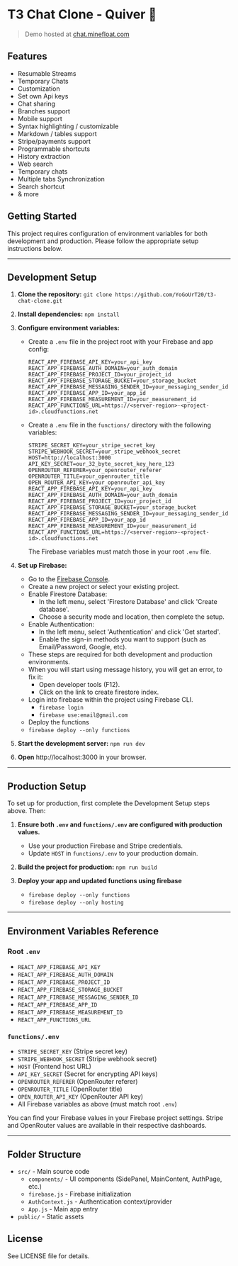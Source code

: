 # T3 Chat Clone - Quiver 🏹

> Demo hosted at [chat.minefloat.com](https://chat.minefloat.com)
## Features

- Resumable Streams
- Temporary Chats
- Customization
- Set own Api keys
- Chat sharing
- Branches support
- Mobile support
- Syntax highlighting / customizable
- Markdown / tables support 
- Stripe/payments support
- Programmable shortcuts
- History extraction
- Web search
- Temporary chats
- Multiple tabs Synchronization
- Search shortcut
- & more
## Getting Started

This project requires configuration of environment variables for both development and production. Please follow the appropriate setup instructions below.

---

## Development Setup

1. **Clone the repository:**
   `git clone https://github.com/YoGoUrT20/t3-chat-clone.git`

2. **Install dependencies:**
   `npm install`

3. **Configure environment variables:**
   - Create a `.env` file in the project root with your Firebase and app config:
     ```
     REACT_APP_FIREBASE_API_KEY=your_api_key
     REACT_APP_FIREBASE_AUTH_DOMAIN=your_auth_domain
     REACT_APP_FIREBASE_PROJECT_ID=your_project_id
     REACT_APP_FIREBASE_STORAGE_BUCKET=your_storage_bucket
     REACT_APP_FIREBASE_MESSAGING_SENDER_ID=your_messaging_sender_id
     REACT_APP_FIREBASE_APP_ID=your_app_id
     REACT_APP_FIREBASE_MEASUREMENT_ID=your_measurement_id
     REACT_APP_FUNCTIONS_URL=https://<server-region>-<project-id>.cloudfunctions.net
     ```
   - Create a `.env` file in the `functions/` directory with the following variables:
     ```
     STRIPE_SECRET_KEY=your_stripe_secret_key
     STRIPE_WEBHOOK_SECRET=your_stripe_webhook_secret
     HOST=http://localhost:3000
     API_KEY_SECRET=our_32_byte_secret_key_here_123
     OPENROUTER_REFERER=your_openrouter_referer
     OPENROUTER_TITLE=your_openrouter_title
     OPEN_ROUTER_API_KEY=your_openrouter_api_key
     REACT_APP_FIREBASE_API_KEY=your_api_key
     REACT_APP_FIREBASE_AUTH_DOMAIN=your_auth_domain
     REACT_APP_FIREBASE_PROJECT_ID=your_project_id
     REACT_APP_FIREBASE_STORAGE_BUCKET=your_storage_bucket
     REACT_APP_FIREBASE_MESSAGING_SENDER_ID=your_messaging_sender_id
     REACT_APP_FIREBASE_APP_ID=your_app_id
     REACT_APP_FIREBASE_MEASUREMENT_ID=your_measurement_id
     REACT_APP_FUNCTIONS_URL=https://<server-region>-<project-id>.cloudfunctions.net
     ```
     The Firebase variables must match those in your root `.env` file.

4. **Set up Firebase:**
   - Go to the [Firebase Console](https://console.firebase.google.com/).
   - Create a new project or select your existing project.
   - Enable Firestore Database:
     - In the left menu, select &apos;Firestore Database&apos; and click &apos;Create database&apos;.
     - Choose a security mode and location, then complete the setup.
   - Enable Authentication:
     - In the left menu, select &apos;Authentication&apos; and click &apos;Get started&apos;.
     - Enable the sign-in methods you want to support (such as Email/Password, Google, etc).
   - These steps are required for both development and production environments.
   - When you will start using message history, you will get an error, to fix it:
     - Open developer tools (F12).
     - Click on the link to create firestore index.
   - Login into firebase within the project using Firebase CLI.
     - `firebase login`
     - `firebase use:email@gmail.com`
   - Deploy the functions
   - `firebase deploy --only functions`

5. **Start the development server:**
   `npm run dev`

6. **Open** http://localhost:3000 in your browser.

---

## Production Setup

To set up for production, first complete the Development Setup steps above. Then:


1. **Ensure both `.env` and `functions/.env` are configured with production values.**
   - Use your production Firebase and Stripe credentials.
   - Update `HOST` in `functions/.env` to your production domain.

2. **Build the project for production:**
   `npm run build`

3. **Deploy your app and updated functions using firebase**
   - `firebase deploy --only functions`
   - `firebase deploy --only hosting`

---

## Environment Variables Reference

### Root `.env`
- `REACT_APP_FIREBASE_API_KEY`
- `REACT_APP_FIREBASE_AUTH_DOMAIN`
- `REACT_APP_FIREBASE_PROJECT_ID`
- `REACT_APP_FIREBASE_STORAGE_BUCKET`
- `REACT_APP_FIREBASE_MESSAGING_SENDER_ID`
- `REACT_APP_FIREBASE_APP_ID`
- `REACT_APP_FIREBASE_MEASUREMENT_ID`
- `REACT_APP_FUNCTIONS_URL`

### `functions/.env`
- `STRIPE_SECRET_KEY` (Stripe secret key)
- `STRIPE_WEBHOOK_SECRET` (Stripe webhook secret)
- `HOST` (Frontend host URL)
- `API_KEY_SECRET` (Secret for encrypting API keys)
- `OPENROUTER_REFERER` (OpenRouter referer)
- `OPENROUTER_TITLE` (OpenRouter title)
- `OPEN_ROUTER_API_KEY` (OpenRouter API key)
- All Firebase variables as above (must match root `.env`)

You can find your Firebase values in your Firebase project settings. Stripe and OpenRouter values are available in their respective dashboards.

---

## Folder Structure

- `src/` - Main source code
  - `components/` - UI components (SidePanel, MainContent, AuthPage, etc.)
  - `firebase.js` - Firebase initialization
  - `AuthContext.js` - Authentication context/provider
  - `App.js` - Main app entry
- `public/` - Static assets

## License

See LICENSE file for details.

